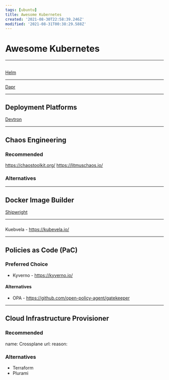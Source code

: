 ```yaml
---
tags: [ubuntu]
title: Awesome Kubernetes
created: '2021-08-30T22:58:39.246Z'
modified: '2021-08-31T00:38:29.588Z'
---
```


# Awesome Kubernetes


--------

##

[Helm](https://helm.sh/)

--------


[Dapr](https://dapr.io/)

-----

## Deployment Platforms
[Devtron](https://devtron.ai/)

--------

## Chaos Engineering

### Recommended
https://chaostoolkit.org/
https://litmuschaos.io/

### Alternatives

--------

## Docker Image Builder
[Shipwright](https://github.com/shipwright-io/build)


--------

### 

Kuebvela - https://kubevela.io/


--------

## Policies as Code (PaC)

### Preferred Choice
- Kyverno - https://kyverno.io/

#### Alternatives
- OPA - https://github.com/open-policy-agent/gatekeeper

--------

## Cloud Infrastructure Provisioner

### Recommended
name: Crossplane
url: 
reason: 

### Alternatives
- Terraform
- Plurami
